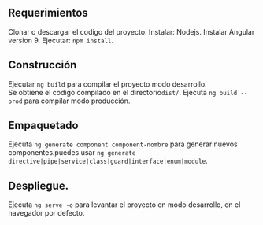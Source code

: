 ## Requerimientos

Clonar o descargar el codigo del proyecto.
Instalar: Nodejs.
Instalar Angular version 9.
Ejecutar: `npm install`.

## Construcción

Ejecutar `ng build` para compilar el proyecto modo desarrollo.  
 Se obtiene el codigo compilado en el directorio`dist/`.
Ejecuta `ng build --prod` para compilar modo producción.

## Empaquetado

Ejecuta `ng generate component component-nombre` para generar nuevos componentes.puedes usar `ng generate directive|pipe|service|class|guard|interface|enum|module`.

## Despliegue.

Ejecuta `ng serve -o` para levantar el proyecto en modo desarrollo, en
el navegador por defecto.
